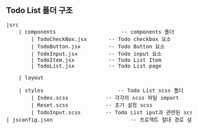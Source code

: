## Todo List 폴더 구조

<pre>
|src
	| components                     -- components 폴더
		| TodoCheckBox.jsx       -- Todo checkbox 요소
		| TodoButton.jsx         -- Todo Button 요소
		| TodoInput.jsx          -- Todo input 요소
		| TodoItem.jsx           -- Todo List Item 
		| TodoList.jsx           -- Todo List page

	| layout

	| styles                        -- Todo List scss 폴더
		| Index.scss            -- 각각의 scss 파일 import
		| Reset.scss            -- 초기 설정 scss
		| TodoInput.scss        -- Todo List iput과 관련된 scss
| jsconfig.json                         -- 프로젝트 절대 경로 설정
</pre>
